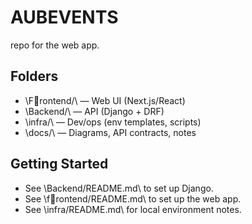 # AUBEVENTS

repo for the web app.

## Folders
- \Frontend/\ — Web UI (Next.js/React)
- \Backend/\ — API (Django + DRF)
- \infra/\ — Dev/ops (env templates, scripts)
- \docs/\ — Diagrams, API contracts, notes

## Getting Started
- See \Backend/README.md\ to set up Django.
- See \frontend/README.md\ to set up the web app.
- See \infra/README.md\ for local environment notes.
